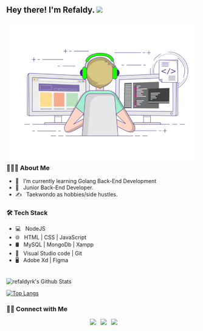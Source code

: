 <h2> Hey there! I'm Refaldy. <img src="https://github.com/souvikguria98/souvikguria98/blob/master/Hi.gif" width="25"></h2>
<img align="right" alt="GIF" src="https://raw.githubusercontent.com/devSouvik/devSouvik/master/gif3.gif" width="500"/>

<h3> 👨🏻‍💻 About Me </h3>

- 🔭 &nbsp; I’m currently learning Golang Back-End Development
- 💼 &nbsp; Junior Back-End Developer.
- ✍️ &nbsp; Taekwondo as hobbies/side hustles.

<h3>🛠 Tech Stack</h3>

- 💻 &nbsp; NodeJS
- 🌐 &nbsp; HTML | CSS | JavaScript 
- 🛢 &nbsp; MySQL | MongoDb | Xampp
- 🔧 &nbsp; Visual Studio code | Git
- 🖥 &nbsp; Adobe Xd | Figma

<br>

<img align="center" src="https://github-readme-stats.vercel.app/api?username=refaldyrk&include_all_commits=true&count_private=true&show_icons=true&line_height=20&title_color=7A7ADB&icon_color=2234AE&text_color=D3D3D3&bg_color=0,000000,130F40" alt="refaldyrk's Github Stats">

</br>

[![Top Langs](https://github-readme-stats.vercel.app/api/top-langs/?username=refaldyrk&layout=compact&text_color=daf7dc&bg_color=151515)](https://github.com/refaldyrk/github-readme-stats)


<h3> 🤝🏻 Connect with Me </h3>

<p align="center">
&nbsp; <a href="https://www.instagram.com/efalrk/" target="_blank" rel="noopener noreferrer"><img src="https://img.icons8.com/plasticine/100/000000/instagram-new.png" width="50" /></a>  
&nbsp; <a href="https://www.linkedin.com/in/refaldy-rizky-karim-568b84216/" target="_blank" rel="noopener noreferrer"><img src="https://img.icons8.com/plasticine/100/000000/linkedin.png" width="50" /></a>
&nbsp; <a href="mailto:refaldy.rizky22@gmail.com" target="_blank" rel="noopener noreferrer"><img src="https://img.icons8.com/plasticine/100/000000/gmail.png"  width="50" /></a>
</p>
